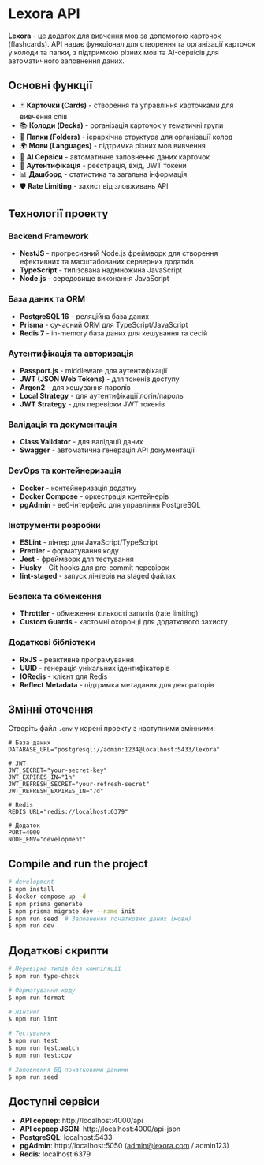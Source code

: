 # Lexora API

**Lexora** - це додаток для вивчення мов за допомогою карточок (flashcards). API надає функціонал для створення та організації карточок у колоди та папки, з підтримкою різних мов та AI-сервісів для автоматичного заповнення даних.

## Основні функції

- 🃏 **Карточки (Cards)** - створення та управління карточками для вивчення слів
- 📚 **Колоди (Decks)** - організація карточок у тематичні групи
- 📁 **Папки (Folders)** - ієрархічна структура для організації колод
- 🌍 **Мови (Languages)** - підтримка різних мов вивчення
- 🤖 **AI Сервіси** - автоматичне заповнення даних карточок
- 👤 **Аутентифікація** - реєстрація, вхід, JWT токени
- 📊 **Дашборд** - статистика та загальна інформація
- 🛡️ **Rate Limiting** - захист від зловживань API

## Технології проекту

### Backend Framework

- **NestJS** - прогресивний Node.js фреймворк для створення ефективних та масштабованих серверних додатків
- **TypeScript** - типізована надмножина JavaScript
- **Node.js** - середовище виконання JavaScript

### База даних та ORM

- **PostgreSQL 16** - реляційна база даних
- **Prisma** - сучасний ORM для TypeScript/JavaScript
- **Redis 7** - in-memory база даних для кешування та сесій

### Аутентифікація та авторизація

- **Passport.js** - middleware для аутентифікації
- **JWT (JSON Web Tokens)** - для токенів доступу
- **Argon2** - для хешування паролів
- **Local Strategy** - для аутентифікації логін/пароль
- **JWT Strategy** - для перевірки JWT токенів

### Валідація та документація

- **Class Validator** - для валідації даних
- **Swagger** - автоматична генерація API документації

### DevOps та контейнеризація

- **Docker** - контейнеризація додатку
- **Docker Compose** - оркестрація контейнерів
- **pgAdmin** - веб-інтерфейс для управління PostgreSQL

### Інструменти розробки

- **ESLint** - лінтер для JavaScript/TypeScript
- **Prettier** - форматування коду
- **Jest** - фреймворк для тестування
- **Husky** - Git hooks для pre-commit перевірок
- **lint-staged** - запуск лінтерів на staged файлах

### Безпека та обмеження

- **Throttler** - обмеження кількості запитів (rate limiting)
- **Custom Guards** - кастомні охоронці для додаткового захисту

### Додаткові бібліотеки

- **RxJS** - реактивне програмування
- **UUID** - генерація унікальних ідентифікаторів
- **IORedis** - клієнт для Redis
- **Reflect Metadata** - підтримка метаданих для декораторів

## Змінні оточення

Створіть файл `.env` у корені проекту з наступними змінними:

```env
# База даних
DATABASE_URL="postgresql://admin:1234@localhost:5433/lexora"

# JWT
JWT_SECRET="your-secret-key"
JWT_EXPIRES_IN="1h"
JWT_REFRESH_SECRET="your-refresh-secret"
JWT_REFRESH_EXPIRES_IN="7d"

# Redis
REDIS_URL="redis://localhost:6379"

# Додаток
PORT=4000
NODE_ENV="development"
```

## Compile and run the project

```bash
# development
$ npm install
$ docker compose up -d
$ npm prisma generate
$ npm prisma migrate dev --name init
$ npm run seed  # Заповнення початкових даних (мови)
$ npm run dev
```

## Додаткові скрипти

```bash
# Перевірка типів без компіляції
$ npm run type-check

# Форматування коду
$ npm run format

# Лінтинг
$ npm run lint

# Тестування
$ npm run test
$ npm run test:watch
$ npm run test:cov

# Заповнення БД початковими даними
$ npm run seed
```

## Доступні сервіси

- **API сервер**: http://localhost:4000/api
- **API сервер JSON**: http://localhost:4000/api-json
- **PostgreSQL**: localhost:5433
- **pgAdmin**: http://localhost:5050 (admin@lexora.com / admin123)
- **Redis**: localhost:6379
